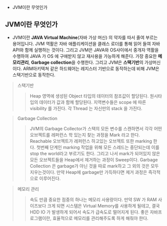 
* JVM이란 무엇인가

## JVM이란 무엇인가 
- JVM이란 **JAVA Virtual Machine**(자바 가상 머신) 의 약자를 따서 줄여 부르는 용어입니다.
JVM 역활은 자바 애플리케이션을 클래스 로더를 통해 읽어 들여 자바 API와 함께 실행하는 것이다.
그리고 JVM은 JAVA와 OS사이에서 중개자 역활을 수행하여 JAVA 가 OS 에 구애받지 않고 
재사용을 가능하게 해준다.
가장 중요한 **메모리관리**, **Garbage collection**을 수행한다. 그리고 JVM은 **스택기반**의 가상머신 이다. ARM아키텍쳐 같은 하드웨어는 레지스터 기반으로 동작하는데 비해 JVM은 스택기반으로 동작한다.

> 스택기반
>>Heap 영역에 생성된 Object 타입의 데이터의 참조값이 할당된다.
>>원시타입의 데이터가 값과 함께 할당된다.
>>지역변수들은 scope 에 따른 visibility 를 가진다.
>>각 Thread 는 자신만의 stack 을 가진다.

> Garbage Collection
>> JVM의 Garbage Collector가 스택의 모든 변수를 스캔하면서
>> 각각 어떤 오브젝트를 레퍼런스 학 있는지 찾는 과정을 Mark 라고 한다.
>> Reachable 오브젝트가 레퍼런스 하고있는 오브젝트 또한 marking 한다.
>> 첫번째 단계인 marking 작업을 위해 모든 스레드는 중단되는데 이를 stop the world라고 부르기도 한다.
>> 그리고 나서 mark가 되어있지 않은 모든 오브젝트들을 Heap에서 제거하는 과정이 Sweep이다.
>> Garbage Collection 은 garbage가 아닌 것을 따로 mark하고 그 외의 것은 모두 지우는것이다.
>> 만약 Heap에 garbage만 가득하다면 제거 과정은 즉각적으로 이루어진다.

> 메모리 관리
>> 속도 만큼 중요한 점중의 하나는 메모리 사용량이다.
>> 만약 SW 가 RAM 사이즈보다 크게 되면
>> 시스템은 Virtual Memory를 사용하게 될테고, 결국
>> HDD IO 가 발생하게 되어서 속도가 급속도로 떨어지게 된다.
>> 좋은 자바프로그램이란, 효율적으로 메모리를 관리해주도록 하게 해줘야 한다.


